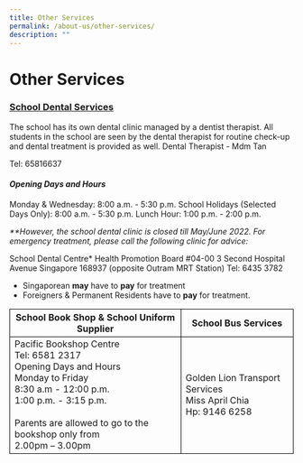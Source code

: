 ```yaml
---
title: Other Services
permalink: /about-us/other-services/
description: ""
---
```

# Other Services


### <u>School Dental Services</u>  

The school has its own dental clinic managed by a dentist therapist. All students in the school are seen by the dental therapist for routine check-up and dental treatment is provided as well.
Dental Therapist - Mdm Tan

Tel: 65816637

####  <i>Opening Days and Hours</i>

Monday & Wednesday: 8:00 a.m. - 5:30 p.m.
School Holidays (Selected Days Only): 8:00 a.m. - 5:30 p.m.
Lunch Hour: 1:00 p.m. - 2:00 p.m.

<i>**However, the school dental clinic is closed till May/June 2022. For emergency treatment, please call the following clinic for advice:</i>

School Dental Centre*
Health Promotion Board
#04-00
3 Second Hospital Avenue
Singapore 168937
(opposite Outram MRT Station)
Tel: 6435 3782
 
*  Singaporean **may** have to **pay** for treatment
*  Foreigners & Permanent Residents have to **pay** for treatment.


<table>
	<thead>
		<tr>
			<th style="border:1px solid black;" >School Book Shop &amp; School Uniform Supplier</th>
			<th style="border:1px solid black;">School Bus Services
			</th>
		</tr>
	</thead>
	<tbody>
		<tr>
			<td style="border:1px solid black;">
				 Pacific Bookshop Centre<br>
				Tel: 6581 2317<br>
				Opening Days and Hours<br>
				Monday to Friday<br>
				8:30 a.m - 12:00 p.m.<br>
				1:00 p.m. - 3:15 p.m.<br>
				<br>
				Parents are allowed to go to the bookshop only from<br>
				2.00pm – 3.00pm
			</td>
			<td style="border:1px solid black;">
				Golden Lion Transport Services<br>
				Miss April Chia<br>
				Hp: 9146 6258
			</td>
		</tr>
	</tbody>
</table>

